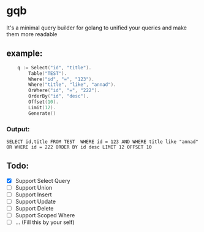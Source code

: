 # gqb
It's a minimal query builder for golang to unified your queries and make them more readable

## example:
```go
	q := Select("id", "title").
		Table("TEST").
		Where("id", "=", "123").
		Where("title", "like", "annad").
		OrWhere("id", "=", "222").
		OrderBy("id", "desc").
		Offset(10).
		Limit(12).
		Generate()
```
### Output: 
``` SELECT id,title FROM TEST  WHERE id = 123 AND WHERE title like "annad" OR WHERE id = 222 ORDER BY id desc LIMIT 12 OFFSET 10 ```

## Todo:
- [X] Support Select Query
- [ ] Support Union
- [ ] Support Insert
- [ ] Support Update
- [ ] Support Delete
- [ ] Support Scoped Where
- [ ] ... (Fill this by your self)
